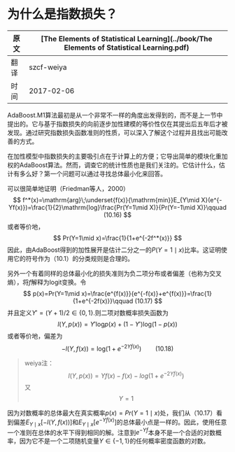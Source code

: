 # 为什么是指数损失？

| 原文   | [The Elements of Statistical Learning](../book/The Elements of Statistical Learning.pdf) |
| ---- | ---------------------------------------- |
| 翻译   | szcf-weiya                               |
| 时间   | 2017-02-06                               |

AdaBoost.M1算法最初是从一个非常不一样的角度出发得到的，而不是上一节中提出的。它与基于指数损失的向前逐步加性建模的等价性仅在其提出后五年后才被发现。通过研究指数损失函数准则的性质，可以深入了解这个过程并且找出可能改善的方式。

在加性模型中指数损失的主要吸引点在于计算上的方便；它导出简单的模块化重加权的AdaBoost算法。然而，调查它的统计性质也是我们关注的。它估计什么，估计有多么好？第一个问题可以通过寻找总体最小化来回答。

可以很简单地证明（Friedman等人，2000）
$$
f^*(x)=\mathrm{arg}\;\underset{f(x)}{\mathrm{min}}E_{Y\mid X}(e^{-Yf(x)})=\frac{1}{2}\mathrm{log}\frac{Pr(Y=1\mid X)}{Pr(Y=-1\mid X)}\qquad (10.16)
$$
或者等价地，
$$
Pr(Y=1\mid x)=\frac{1}{1+e^{-2f^*(x)}}
$$
因此，由AdaBoost得到的加性展开是估计二分之一的$P(Y=1\mid x)$比率。这证明使用它的符号作为（10.1）的分类规则是合理的。

另外一个有着同样的总体最小化的损失准则为负二项分布或者偏差（也称为交叉熵），将$f$解释为logit变换。令
$$
p(x)=Pr(Y=1\mid x)=\frac{e^{f(x)}}{e^{-f(x)}+e^{f(x)}}=\frac{1}{1+e^{-2f(x)}}\qquad (10.17)
$$
并且定义$Y'=(Y+1)/2\in \{0,1\}$.则二项对数概率损失函数为
$$
l(Y,p(x))=Y'\mathrm{log}p(x)+(1-Y')\mathrm{log}(1-p(x))
$$
或者等价地，偏差为
$$
-l(Y,f(x))=\mathrm{log}(1+e^{-2Yf(x)})\qquad (10.18)
$$

> weiya注：
> $$
> l(Y,p(x))=Yf(x)-f(x)-log(1+e^{-2Yf(x)})
> $$
> 又
> $$
> Y=1
> $$
>

因为对数概率的总体最大在真实概率$p(x)=Pr(Y=1\mid x)$处，我们从（10.17）看到偏差$E_{Y\mid x}[-l(Y,f(x))]$和$E_{Y\mid x}[e^{-Yf(x)}]$的总体最小点是一样的。因此，使用任意一个准则在总体的水平下得到相同的解。注意到$e^{-Yf}$本身不是一个合适的对数概率，因为它不是一个二项随机变量$Y\in \{-1,1\}$的任何概率密度函数的对数。